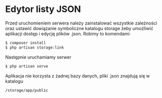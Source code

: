 # Edytor listy JSON

Przed uruchomieniem serwera należy zainstalować wszystkie zależności oraz ustawić dowiązanie symboliczne katalogu storage żeby umożliwić aplikacji dostęp i edycję plików .json. Robimy to komendami:

```sh
$ composer install
$ php artisan storage:link
```

Następnie uruchamiamy serwer
```sh
$ php artisan serve
```

Aplikacja nie korzysta z żadnej bazy danych, pliki .json znajdują się w katalogu
```
/storage/app/public
```
